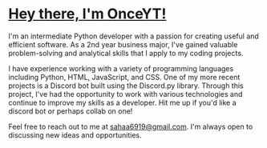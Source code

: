 # [Hey there, I'm OnceYT!](https://onceyt.github.io/)

I'm an intermediate Python developer with a passion for creating useful and efficient software. As a 2nd year business major, I've gained valuable problem-solving and analytical skills that I apply to my coding projects.

I have experience working with a variety of programming languages including Python, HTML, JavaScript, and CSS. One of my more recent projects is a Discord bot built using the Discord.py library. Through this project, I've had the opportunity to work with various technologies and continue to improve my skills as a developer. Hit me up if you'd like a discord bot or perhaps collab on one!

Feel free to reach out to me at sahaa6919@gmail.com. I'm always open to discussing new ideas and opportunities.
